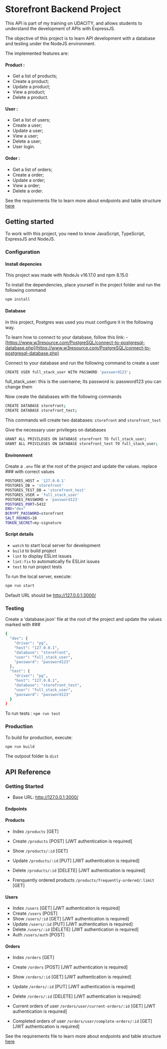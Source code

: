 # Storefront Backend Project

This API is part of my training on UDACITY, and allows students to understand the development of APIs with ExpressJS.

The objective of this project is to learn API development with a database and testing under the NodeJS environment.

The implemented features are:

#### Product :

- Get a list of products;
- Create a product;
- Update a product;
- View a product;
- Delete a product.

#### User :

- Get a list of users;
- Create a user;
- Update a user;
- View a user;
- Delete a user;
- User login.

#### Order :

- Get a list of orders;
- Create a order;
- Update a order;
- View a order;
- Delete a order.

See the requirements file to learn more about endpoints and table structure [here](REQUIREMENTS.md)

## Getting started

To work with this project, you need to know JavaScript, TypeScript, ExpressJS and NodeJS.

### Configuration

#### Install depencies

This project was made with NodeJs v16.17.0 and npm 8.15.0

To install the dependencies, place yourself in the project folder and run the following command

```bash
npm install
```

#### Database

In this project, Postgres was used you must configure it in the following way.

To learn how to connect to your database, follow this link: - [https://www.w3resource.com/PostgreSQL/connect-to-postgresql-database.php](https://www.w3resource.com/PostgreSQL/connect-to-postgresql-database.php)

Connect to your database and run the following command to create a user

```bash
CREATE USER full_stack_user WITH PASSWORD 'password123';
```

full_stack_user: this is the username; Its password is: password123 you can change them

Now create the databases with the following commands

```bash
CREATE DATABASE storefront;
CREATE DATABASE storefront_test;
```

This commands will create two databases: `storefront` and `storefront_test`

Give the necessary user privileges on databases

```bash
GRANT ALL PRIVILEGES ON DATABASE storefront TO full_stack_user;
GRANT ALL PRIVILEGES ON DATABASE storefront_test TO full_stack_user;
```

#### Environment

Create a `.env` file at the root of the project and update the values. replace ### with correct values

```bash
POSTGRES_HOST = '127.0.0.1'
POSTGRES_DB = 'storefront'
POSTGRES_TEST_DB = 'storefront_test'
POSTGRES_USER = 'full_stack_user'
POSTGRES_PASSWORD = 'password123'
POSTGRES_PORT=5432
ENV="dev"
BCRYPT_PASSWORD=storefront
SALT_ROUNDS=10
TOKEN_SECRET=my-signature
```

#### Script details

- `watch` to start local server for development
- `build` to build project
- `lint` to display ESLint issues
- `lint:fix` to automatically fix ESLint issues
- `test` to run project tests

To run the local server, execute:

```bash
npm run start
```

Default URL should be http://127.0.0.1:3000/

### Testing

Create a 'database.json' file at the root of the project and update the values marked with ###

```bash
{
  "dev": {
    "driver": "pg",
    "host": "127.0.0.1",
    "database": "storefront",
    "user": "full_stack_user",
    "password": "password123"
  },
  "test": {
    "driver": "pg",
    "host": "127.0.0.1",
    "database": "storefront_test",
    "user": "full_stack_user",
    "password": "password123"
  }
}
```

To run tests : `npm run test`

### Production

To build for production, execute:

```bash
npm run build
```

The outpout folder is `dist`

## API Reference

### Getting Started

- Base URL: http://127.0.0.1:3000/

#### Endpoints

#### Products

- Index `/products` [GET]
- Create `/products` [POST] [JWT authentication is required]
- Show `/products/:id` [GET]
- Update `/products/:id` [PUT] [JWT authentication is required]
- Delete `/products/:id` [DELETE] [JWT authentication is required]

- Frenquently ordered products `/products/frequently-ordered/:limit` [GET]

#### Users

- Index `/users` [GET] [JWT authentication is required]
- Create `/users` [POST]
- Show `/users/:id` [GET] [JWT authentication is required]
- Update `/users/:id` [PUT] [JWT authentication is required]
- Delete `/users/:id` [DELETE] [JWT authentication is required]
- Auth `/users/auth` [POST]

#### Orders

- Index `/orders` [GET]
- Create `/orders` [POST] [JWT authentication is required]
- Show `/orders/:id` [GET] [JWT authentication is required]
- Update `/orders/:id` [PUT] [JWT authentication is required]
- Delete `/orders/:id` [DELETE] [JWT authentication is required]

- Current orders of user `/orders/user/current-orders/:id` [GET] [JWT authentication is required]
- Completed orders of user `/orders/user/complete-orders/:id` [GET] [JWT authentication is required]

See the requirements file to learn more about endpoints and table structure [here](REQUIREMENTS.md)
